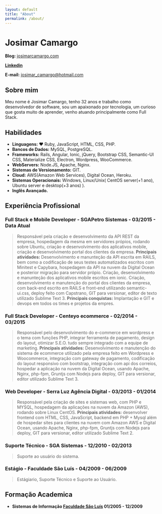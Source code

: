 ```yaml
---
layout: default
title: "About"
permalink: /about/
---
```


# Josimar Camargo

**Blog:** [josimarcamargo.com](https://josimarcamargo.com)

**[Linkedin](www.linkedin.com/in/josimar-camargo)**

**E-mail:** josimar_camargo@hotmail.com

## Sobre mim

Meu nome é Josimar Camargo, tenho 32 anos e trabalho como desenvolvedor de software, sou um apaixonado por tecnologia, um curioso que gosta muito de aprender, venho atuando principalmente como Full Stack.

## Habilidades

* **Linguagens:** :heart: Ruby, JavaScript, HTML, CSS, PHP.
* **Bancos de Dados:** MySQL, PostgreSQL.
* **Frameworks:** Rails, Angular, Ionic, jQuery, Bootstrap CSS, Semantic-UI CSS, Materialize CSS, Electron, Wordpress, WooCommerce.
* **WebServers:** Node.JS, Apache, Nginx.
* **Sistemas de Versionamento:** GIT.
* **Cloud:** AWS(Amazon Web Services), Digital Ocean, Heroku.
* **Sistemas Operacionais:** Windows, Linux/Unix( CentOS server(+1 ano), Ubuntu server e desktop(+3 anos) ).
* **Inglês Avançado.**

## Experiência Profissional

### Full Stack e Mobile Developer - SGAPetro Sistemas - 03/2015 - Data Atual
> Responsável pela criação e desenvolvimento da API REST da empresa, hospedagem da mesma em servidores própios, rodando sobre Ubuntu, criação e desenvolvimento dos aplicativos mobile, criação e desenvolvimento portal dos clientes da empresa. **Principais atividades:** Desenvolvimento e manunteção da API escrita em RAILS, bem como a codificação de seus testes automatizados escritos com Minitest e Capybara, hospedagem da API na nuvem da Digital Ocean e posterior migração para servidor própio. Criação, desenvolvimento e manunteção dos aplicativos mobile escritos em ionic. Criação, desenvolvimento e manutenção do portal dos clientes da empresa, com back-end escrito em RAILS e front-end utilizando semantic-ui.css, deploy feito com Capstrano, GIT para versionar, editor de texto utilizado Sublime Text 3. **Principais conquistas:** Implantação e GIT e devops em todos os times e projetos da empres.

### Full Stack Developer - Centeyo ecommerce - 02/2014 - 03/2015
> Responsável pelo desenvolvimento do e-commerce em wordpress e o tema com funções PHP, integrar ferramenta de pagamento, design do layout, otimizar S.E.O. tudo sempre integrado com a equipe de marketing. **Principais atividades:** Desenvolvimento e manutenção do sistema de ecommerce utilizado pela empresa feito em Wordpress e Woocommerce, integração com gateway de pagamento, codificação do layout responsivo com bootstrap, integração com api dos correios, hospedar a aplicação na nuvem da Digital Ocean, usando Apache, Nginx, php­-fpm, Gruntjs com Nodejs para deploy, GIT para versionar, editor utilizado Sublime Text 3.

### Web Developer - Serra Luz Agência Digital - 03/2013 - 01/2014
> Responsável pela criação de sites e sistemas web, com PHP e MYSQL, hospedagem da aplicações na nuvem da Amazon (AWS), rodando sobre Linux CentOS. **Principais atividades:** desenvolver front­end com HTML, CSS, JavaScript, back­end em PHP + Mysql além de hospedar sites para clientes na nuvem com Amazon AWS e Digital Ocean, usando Apache, Nginx, php­-fpm, Gruntjs com Nodejs para deploy, GIT para versionar, editor utilizado Sublime Text 2.

### Suporte Técnico - SGA Sistemas - 12/2010 - 02/2013
> Suporte ao usuário do sistema.

### Estágio - Faculdade São Luís - 04/2009 - 06/2009
> Estágiario, Suporte Técnico e Suporte ao Usuário.

## Formação Academica

* **Sistemas de Informação [Faculdade São Luís](http://saoluis.br/) 01/2005 - 12/2009**
